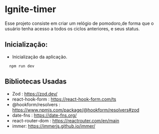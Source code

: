 # Ignite-timer

Esse projeto consiste em criar um relógio de pomodoro,de forma que o usuário tenha acesso a todos os ciclos anteriores, e seus status.



## Inicialização:
- Inicialização da aplicação.
```
  npm run dev
```
## Bibliotecas Usadas

- Zod : https://zod.dev/
- react-hook-form : https://react-hook-form.com/ts
- @hookform/resolvers : https://www.npmjs.com/package/@hookform/resolvers#zod
- date-fns : https://date-fns.org/
- react-router-dom : https://reactrouter.com/en/main
- immer: https://immerjs.github.io/immer/

